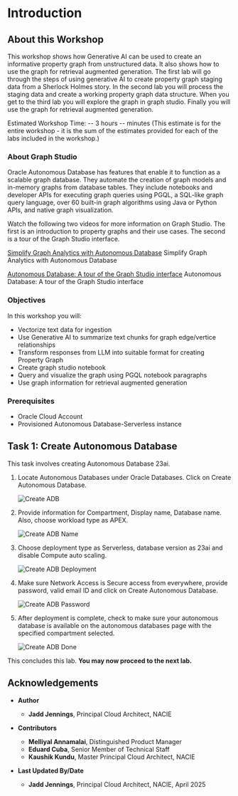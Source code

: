 # Introduction

## About this Workshop

This workshop shows how Generative AI can be used to create an informative property graph from unstructured data. It also shows how to use the graph for retrieval augmented generation. The first lab will go through the steps of using generative AI to create property graph staging data from a Sherlock Holmes story. In the second lab you will process the staging data and create a working property graph data structure. When you get to the third lab you will explore the graph in graph studio. Finally you will use the graph for retrieval augmented generation.

Estimated Workshop Time: -- 3 hours -- minutes (This estimate is for the entire workshop - it is the sum of the estimates provided for each of the labs included in the workshop.)

### About Graph Studio
Oracle Autonomous Database has features that enable it to function as a scalable graph database. They automate the creation of graph models and in-memory graphs from database tables. They include notebooks and developer APIs for executing graph queries using PGQL, a SQL-like graph query language, over 60 built-in graph algorithms using Java or Python APIs, and native graph visualization.

Watch the following two videos for more information on Graph Studio. The first is an introduction to property graphs and their use cases. The second is a tour of the Graph Studio interface.

[Simplify Graph Analytics with Autonomous Database](youtube:eCd-969hrak)   Simplify Graph Analytics with Autonomous Database   

[Autonomous Database: A tour of the Graph Studio interface](youtube:S6Q-IJcBkU0)   Autonomous Database: A tour of the Graph Studio interface

### Objectives

In this workshop you will:
* Vectorize text data for ingestion
* Use Generative AI to summarize text chunks for graph edge/vertice relationships 
* Transform responses from LLM into suitable format for creating Property Graph
* Create graph studio notebook
* Query and visualize the graph using PGQL notebook paragraphs
* Use graph information for retrieval augmented generation

### Prerequisites

* Oracle Cloud Account   
* Provisioned Autonomous Database-Serverless instance  
<!---
* A database user with the correct roles and privileges for working with **Graph Studio**. That is, successful completion of Lab 1 of the [Get Started with Graph Studio workshop](https://oracle-livelabs.github.io/adb/shared/adb-graph/workshops/freetier/index.html?lab=lab-1-create-graph-user)
--->


## Task 1: Create Autonomous Database

This task involves creating Autonomous Database 23ai.

1. Locate Autonomous Databases under Oracle Databases. Click on Create Autonomous Database.

    ![Create ADB](images/create_adb.png)

2. Provide information for Compartment, Display name, Database name. Also, choose workload type as APEX.
    
    ![Create ADB Name](images/)
    
3. Choose deployment type as Serverless, database version as 23ai and disable Compute auto scaling.

    ![Create ADB Deployment](images/create_adb_deployment_type.png)

4. Make sure Network Access is Secure access from everywhere, provide password, valid email ID and click on Create Autonomous Database.

    ![Create ADB Password](images/create_adb_password_network.png)

5. After deployment is complete, check to make sure your autonomous database is available on the autonomous databases page with the specified compartment selected.

    ![Create ADB Done](images/create_adb_complete.png)

This concludes this lab. **You may now proceed to the next lab.**

## Acknowledgements

* **Author**
    * **Jadd Jennings**, Principal Cloud Architect, NACIE

* **Contributors**
    * **Melliyal Annamalai**,  Distinguished Product Manager
    * **Eduard Cuba**,  Senior Member of Technical Staff
    * **Kaushik Kundu**, Master Principal Cloud Architect, NACIE


* **Last Updated By/Date**
    * **Jadd Jennings**, Principal Cloud Architect, NACIE, April 2025
